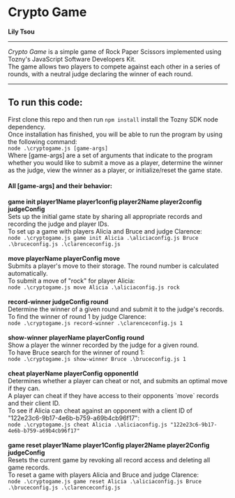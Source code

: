 # Crypto Game
**Lily Tsou**
<hr>
<em>Crypto Game</em> is a simple game of Rock Paper Scissors implemented using Tozny's JavaScript Software Developers Kit. <br>
The game allows two players to compete against each other in a series of rounds, with a neutral judge declaring the winner of each round. <br>
<hr>
<h2> To run this code: </h2>
First clone this repo and then run <code>npm install</code> install the Tozny SDK node dependency. <br>
Once installation has finished, you will be able to run the program by using the following command:<br>
<code>node .\cryptogame.js [game-args]</code><br>
Where [game-args] are a set of arguments that indicate to the program whether you would like to submit a move as a player, determine the winner as the judge, view the winner as a player, or initialize/reset the game state.<br> 
<h4> All [game-args] and their behavior:</h4>
<strong>game init player1Name player1config player2Name player2config judgeConfig </strong> <br>
Sets up the initial game state by sharing all appropriate records and recording the judge and player IDs. <br>
To set up a game with players Alicia and Bruce and judge Clarence: <br>
<code>node .\cryptogame.js game init Alicia .\aliciaconfig.js Bruce .\bruceconfig.js .\clarenceconfig.js</code><br><br>
<strong>move playerName playerConfig move</strong><br>
Submits a player's move to their storage. The round number is calculated automatically. <br>
To submit a move of "rock" for player Alicia:<br>
<code>node .\cryptogame.js move Alicia .\aliciaconfig.js rock</code><br><br>
<strong>record-winner judgeConfig round</strong><br>
Determine the winner of a given round and submit it to the judge's records. <br>
To find the winner of round 1 by judge Clarence:<br>
<code>node .\cryptogame.js record-winner .\clarenceconfig.js 1</code><br><br>
<strong>show-winner playerName playerConfig round</strong><br>
Show a player the winner recorded by the judge for a given round. <br>
To have Bruce search for the winner of round 1:<br>
<code>node .\cryptogame.js show-winner Bruce .\bruceconfig.js 1</code><br><br>
<strong>cheat playerName playerConfig opponentId</strong><br>
Determines whether a player can cheat or not, and submits an optimal move if they can. <br>
A player can cheat if they have access to their opponents `move` records and their client ID.<br>
To see if Alicia can cheat against an opponent with a client ID of "122e23c6-9b17-4e6b-b759-a69b4cb96f17":<br>
<code>node .\cryptogame.js cheat Alicia .\aliciaconfig.js "122e23c6-9b17-4e6b-b759-a69b4cb96f17"</code><br><br>
<strong>game reset player1Name player1Config player2Name player2Config judgeConfig </strong><br>
Resets the current game by revoking all record access and deleting all game records. <br>
To reset a game with players Alicia and Bruce and judge Clarence:<br>
<code>node .\cryptogame.js game reset Alicia .\aliciaconfig.js Bruce .\bruceconfig.js .\clarenceconfig.js</code><br><br>
